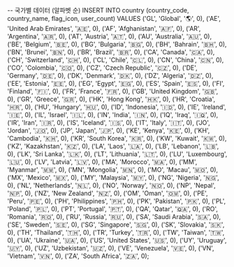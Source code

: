 -- 국가별 데이터 (알파벳 순)
INSERT INTO country (country_code, country_name, flag_icon, user_count) VALUES
('GL', 'Global', '🌎', 0),
('AE', 'United Arab Emirates', '🇦🇪', 0),
('AF', 'Afghanistan', '🇦🇫', 0),
('AR', 'Argentina', '🇦🇷', 0),
('AT', 'Austria', '🇦🇹', 0),
('AU', 'Australia', '🇦🇺', 0),
('BE', 'Belgium', '🇧🇪', 0),
('BG', 'Bulgaria', '🇧🇬', 0),
('BH', 'Bahrain', '🇧🇭', 0),
('BN', 'Brunei', '🇧🇳', 0),
('BR', 'Brazil', '🇧🇷', 0),
('CA', 'Canada', '🇨🇦', 0),
('CH', 'Switzerland', '🇨🇭', 0),
('CL', 'Chile', '🇨🇱', 0),
('CN', 'China', '🇨🇳', 0),
('CO', 'Colombia', '🇨🇴', 0),
('CZ', 'Czech Republic', '🇨🇿', 0),
('DE', 'Germany', '🇩🇪', 0),
('DK', 'Denmark', '🇩🇰', 0),
('DZ', 'Algeria', '🇩🇿', 0),
('EE', 'Estonia', '🇪🇪', 0),
('EG', 'Egypt', '🇪🇬', 0),
('ES', 'Spain', '🇪🇸', 0),
('FI', 'Finland', '🇫🇮', 0),
('FR', 'France', '🇫🇷', 0),
('GB', 'United Kingdom', '🇬🇧', 0),
('GR', 'Greece', '🇬🇷', 0),
('HK', 'Hong Kong', '🇭🇰', 0),
('HR', 'Croatia', '🇭🇷', 0),
('HU', 'Hungary', '🇭🇺', 0),
('ID', 'Indonesia', '🇮🇩', 0),
('IE', 'Ireland', '🇮🇪', 0),
('IL', 'Israel', '🇮🇱', 0),
('IN', 'India', '🇮🇳', 0),
('IQ', 'Iraq', '🇮🇶', 0),
('IR', 'Iran', '🇮🇷', 0),
('IS', 'Iceland', '🇮🇸', 0),
('IT', 'Italy', '🇮🇹', 0),
('JO', 'Jordan', '🇯🇴', 0),
('JP', 'Japan', '🇯🇵', 0),
('KE', 'Kenya', '🇰🇪', 0),
('KH', 'Cambodia', '🇰🇭', 0),
('KR', 'South Korea', '🇰🇷', 0),
('KW', 'Kuwait', '🇰🇼', 0),
('KZ', 'Kazakhstan', '🇰🇿', 0),
('LA', 'Laos', '🇱🇦', 0),
('LB', 'Lebanon', '🇱🇧', 0),
('LK', 'Sri Lanka', '🇱🇰', 0),
('LT', 'Lithuania', '🇱🇹', 0),
('LU', 'Luxembourg', '🇱🇺', 0),
('LV', 'Latvia', '🇱🇻', 0),
('MA', 'Morocco', '🇲🇦', 0),
('MM', 'Myanmar', '🇲🇲', 0),
('MN', 'Mongolia', '🇲🇳', 0),
('MO', 'Macau', '🇲🇴', 0),
('MX', 'Mexico', '🇲🇽', 0),
('MY', 'Malaysia', '🇲🇾', 0),
('NG', 'Nigeria', '🇳🇬', 0),
('NL', 'Netherlands', '🇳🇱', 0),
('NO', 'Norway', '🇳🇴', 0),
('NP', 'Nepal', '🇳🇵', 0),
('NZ', 'New Zealand', '🇳🇿', 0),
('OM', 'Oman', '🇴🇲', 0),
('PE', 'Peru', '🇵🇪', 0),
('PH', 'Philippines', '🇵🇭', 0),
('PK', 'Pakistan', '🇵🇰', 0),
('PL', 'Poland', '🇵🇱', 0),
('PT', 'Portugal', '🇵🇹', 0),
('QA', 'Qatar', '🇶🇦', 0),
('RO', 'Romania', '🇷🇴', 0),
('RU', 'Russia', '🇷🇺', 0),
('SA', 'Saudi Arabia', '🇸🇦', 0),
('SE', 'Sweden', '🇸🇪', 0),
('SG', 'Singapore', '🇸🇬', 0),
('SK', 'Slovakia', '🇸🇰', 0),
('TH', 'Thailand', '🇹🇭', 0),
('TR', 'Turkey', '🇹🇷', 0),
('TW', 'Taiwan', '🇹🇼', 0),
('UA', 'Ukraine', '🇺🇦', 0),
('US', 'United States', '🇺🇸', 0),
('UY', 'Uruguay', '🇺🇾', 0),
('UZ', 'Uzbekistan', '🇺🇿', 0),
('VE', 'Venezuela', '🇻🇪', 0),
('VN', 'Vietnam', '🇻🇳', 0),
('ZA', 'South Africa', '🇿🇦', 0);
